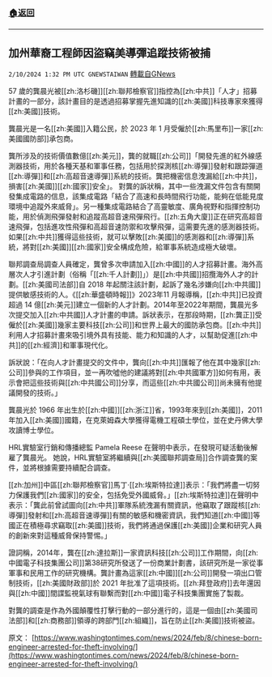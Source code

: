 ###  [:house:返回](README.md)
---


## 加州華裔工程師因盜竊美導彈追蹤技術被捕
`2/10/2024 1:32 PM UTC GNEWSTAIWAN` [轉載自GNews](https://gnews.org/articles/2297375)

57 歲的龔晨光被[[zh:洛杉磯]][[zh:聯邦檢察官]]指控為[[zh:中共]]「人才」招募計畫的一部分，該計畫目的是透過招募掌握先進知識的[[zh:美國]]科技專家來獲得[[zh:美國]]技術。

  

龔晨光是一名[[zh:美國]]入籍公民，於 2023 年 1 月受僱於[[zh:馬里布]]一家[[zh:美國國防部]]承包商。

  

龔所涉及的技術價值數億[[zh:美元]]，龔的就職[[zh:公司]]「開發先進的紅外線感測器技術，用於各種天基和軍事任務，包括用於探測核[[zh:導彈]]發射和跟踪彈道[[zh:導彈]]和[[zh:高超音速導彈]]系統的技術。龔把機密信息洩漏給[[zh:中共]]，損害[[zh:美國]][[zh:國家]]安全」。 對龔的訴狀稱，其中一些洩漏文件包含有關開發集成電路的信息，該集成電路「結合了高速和長時間飛行功能，能夠在低能見度環境中追蹤外來威脅」。另一種集成電路結合了高靈敏度、廣角視野和指揮控制功能，用於偵測飛彈發射和追蹤高超音速飛彈飛行。[[zh:五角大廈]]正在研究高超音速飛彈，包括進攻性飛彈和高超音速防禦和攻擊飛彈，這需要先進的感測器技術。 如果[[zh:中共]]獲得這些技術，就可以擊敗[[zh:美國]]的感測器和[[zh:導彈]]系統，將對[[zh:美國]][[zh:國家]]安全構成危險，給軍事系統造成極大破壞。

  

聯邦調查局調查人員確定，龔曾多次申請加入[[zh:中國]]的人才招募計畫。海外高層次人才引進計劃（俗稱「[[zh:千人計劃]]」）是[[zh:中共國]]招攬海外人才的計劃。[[zh:美國司法部]]自 2018 年起關注該計劃，起訴了幾名涉嫌向[[zh:中共國]]提供敏感技術的人。《[[zh:華盛頓時報]]》2023年11 月報導稱，[[zh:中共]]已投資超過 14 億[[zh:美元]]建立一個新的人才計劃。2014年至2022年期間，龔晨光多次提交加入[[zh:中共國]]人才計畫的申請。訴狀表示，在那段時期，[[zh:龔正]]受僱於[[zh:美國]]幾家主要科技[[zh:公司]]和世界上最大的國防承包商。[[zh:中共]]利用人才招募計畫來吸引境外具有技能、能力和知識的人才，以幫助促進[[zh:中共]]的[[zh:經濟]]和軍事現代化。

  

訴狀說：「在向人才計畫提交的文件中，龔向[[zh:中共]]匯報了他在其中幾家[[zh:公司]]參與的工作項目，並一再吹噓他的建議將對[[zh:中共國軍方]]如何有用，表示會把這些技術與[[zh:中共國公司]]分享，而這些[[zh:中共國公司]]尚未擁有他提議開發的技術。」

  

龔晨光於 1966 年出生於[[zh:中國]][[zh:浙江]]省，1993年來到[[zh:美國]]，2011年加入[[zh:美國]]國籍，在克萊姆森大學獲得電機工程碩士學位，並在史丹佛大學攻讀博士學位。

  

HRL實驗室行銷和傳播總監 Pamela Reese 在聲明中表示，在發現可疑活動後解雇了龔晨光。 她說，HRL實驗室將繼續與[[zh:美國聯邦調查局]]合作調查龔的案件，並將根據需要持續配合調查。

  

[[zh:加州]]中區[[zh:聯邦檢察官]]馬丁·[[zh:埃斯特拉達]]表示：「我們將盡一切努力保護我們[[zh:國家]]的安全，包括免受外國威脅。」[[zh:埃斯特拉達]]在聲明中表示：「龔此前曾試圖向[[zh:中共]]軍隊系統洩漏有關資訊，他竊取了跟蹤核[[zh:導彈]]發射和[[zh:高超音速導彈]]有關的敏感和機密資訊，我們知道[[zh:中國]]等國正在積極尋求竊取[[zh:美國]]技術，我們將通過保護[[zh:美國]]企業和研究人員的創新來對這種威脅保持警惕。」

  

證詞稱，2014年，龔在[[zh:達拉斯]]一家資訊科技[[zh:公司]]工作期間，向[[zh:中國電子科技集團公司]]第38研究所發送了一份商業計劃書，該研究所是一家從事軍事和民用工作的研究機構。龔計畫為這家[[zh:中國]][[zh:公司]]開發一項出口管制技術，[[zh:美國財政部]]於 2021 年批准了這項技術。[[zh:拜登政府]]去年還因與[[zh:中國]]間諜監視氣球有聯繫而對[[zh:中國]]電子科技集團實施了製裁。

  

對龔的調查是作為外國顛覆性打擊行動的一部分進行的，這是一個由[[zh:美國司法部]]和[[zh:商務部]]領導的跨部門[[zh:組織]]，旨在防止[[zh:美國]]技術被盜。

原文：
[https://www.washingtontimes.com/news/2024/feb/8/chinese-born-engineer-arrested-for-theft-involving/](https://www.washingtontimes.com/news/2024/feb/8/chinese-born-engineer-arrested-for-theft-involving/)
